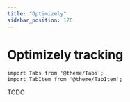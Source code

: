 ```yaml
---
title: "Optimizely"
sidebar_position: 170
---
```


# Optimizely tracking

```mdx-code-block
import Tabs from '@theme/Tabs';
import TabItem from '@theme/TabItem';
```

TODO
